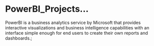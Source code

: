# PowerBI_Projects...
PowerBI is a business analytics service by Microsoft that provides interactive visualizations and business intelligence capabilities with an interface simple enough for end users to create their own reports and dashboards.;
